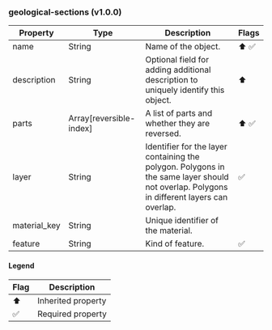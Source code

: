 ### geological-sections (v1.0.0)

| Property | Type | Description | Flags |
|---|---|---|---|
| name | String | Name of the object. | ⬆️ ✅ |
| description | String | Optional field for adding additional description to uniquely identify this object. | ⬆️ |
| parts | Array[reversible-index] | A list of parts and whether they are reversed. | ⬆️ ✅ |
| layer | String | Identifier for the layer containing the polygon. Polygons in the same layer should not overlap. Polygons in different layers can overlap. | ✅ |
| material_key | String | Unique identifier of the material. |  |
| feature | String | Kind of feature. | ✅ |


#### Legend

| Flag | Description |
| --- | --- |
| ⬆️ | Inherited property |
| ✅ | Required property |

